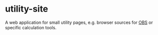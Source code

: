 # utility-site

A web application for small utility pages, e.g. browser sources for [OBS](https://obsproject.com/) or specific calculation tools.
